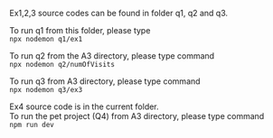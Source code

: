 Ex1,2,3 source codes can be found in folder q1, q2 and q3.

To run q1 from this folder, please type  
`npx nodemon q1/ex1`  

To run q2 from the A3 directory, please type command  
`npx nodemon q2/numOfVisits`  

To run q3 from A3 directory, please type command    
`npx nodemon q3/ex3`

Ex4 source code is in the current folder.  
To run the pet project (Q4) from A3 directory, please type command  
`npm run dev`
